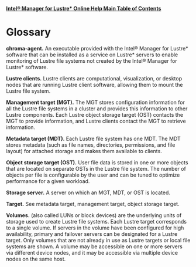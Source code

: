 [**Intel® Manager for Lustre\* Online Help Main Table of Contents**](../README.md)
# <a id="13.0"></a>Glossary

**chroma-agent.** An executable provided with the Intel® Manager for Lustre* software that can be installed as a service on Lustre* servers to enable monitoring of Lustre file systems not created by the Intel® Manager for Lustre* software. 

**Lustre clients.** Lustre clients are computational, visualization, or desktop nodes that are running Lustre client software, allowing them to mount the Lustre file system.

**Management target (MGT).** The MGT stores configuration information for all the Lustre file systems in a cluster and provides this information to other Lustre components. Each Lustre object storage target (OST) contacts the MGT to provide information, and Lustre clients contact the MGT to retrieve information.

**Metadata target (MDT).** Each Lustre file system has one MDT. The MDT stores metadata (such as file names, directories, permissions, and file layout) for attached storage and makes them available to clients.

**Object storage target (OST).** User file data is stored in one or more objects that are located on separate OSTs in the Lustre file system. The number of objects per file is configurable by the user and can be tuned to optimize performance for a given workload.

**Storage server.** A server on which an MGT, MDT, or OST is located. 

**Target.** See metadata target, management target, object storage target.

**Volumes.** (also called LUNs or block devices) are the underlying units of storage used to create Lustre file systems. Each Lustre target corresponds to a single volume. If servers in the volume have been configured for high availability, primary and failover servers can be designated for a Lustre target. Only volumes that are not already in use as Lustre targets or local file systems are shown. A volume may be accessible on one or more servers via different device nodes, and it may be accessible via multiple device nodes on the same host.